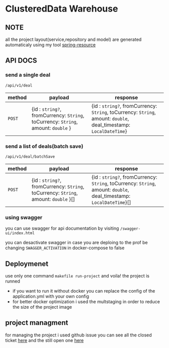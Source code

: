 # ClusteredData Warehouse

## NOTE

all the project layout(service,repository and model) are generated automaticaly using my tool [spring-resource](https://github.com/aymane-smi/spring-resource)

## API DOCS

### send a single deal

`/api/v1/deal`

|method|payload|response|
| -----|-------|-------|
| `POST`| {id : `string?`, fromCurrency: `String`, toCurrency: `String`, amount: `double` } | {id : `string?`, fromCurrency: `String`, toCurrency: `String`, amount: `double`, deal_timestamp: `LocalDateTime`}|

### send a list of deals(batch save)

`/api/v1/deal/batchSave`

|method|payload|response|
| -----|-------|-------|
| `POST`| {id : `string?`, fromCurrency: `String`, toCurrency: `String`, amount: `double` }[] | {id : `string?`, fromCurrency: `String`, toCurrency: `String`, amount: `double`, deal_timestamp: `LocalDateTime`}[]|

### using swagger

you can use swagger for api documentation by visiting `/swagger-ui/index.html`

you can desactivate swagger in case you are deploing to the prof be changing `SWAGGER_ACTIVATION` in docker-compose to false


## Deploymenet

use only one command `makefile run-project` and voila! the project is runned

- if you want to run it without docker you can replace the config of the application.yml with your own config
- for better docker optimization i used the multstaging in order to reduce the size of the project image

## project managment

for managing the project i used github issue you can see all the closed ticket [here](https://github.com/aymane-smi/ClusteredData-Warehouse/issues?q=is%3Aissue+is%3Aclosed) and the still open one [here](https://github.com/aymane-smi/ClusteredData-Warehouse/issues)